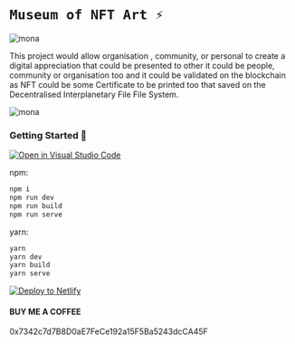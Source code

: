 # `Museum of NFT Art ⚡`

![mona](https://media.discordapp.net/attachments/888007499846914088/911874885066850326/MoNA_Circle.png)

This project would allow organisation , community, or personal to create a digital appreciation that could be presented to other it could be people, community or organisation too and it could be validated on the blockchain as NFT could be some Certificate to be printed too that saved on the Decentralised Interplanetary File File System. 

![mona](https://media.discordapp.net/attachments/888007499846914088/911882721100460042/Jepretan_Layar_2021-11-21_pukul_14.35.30.png)



### Getting Started 🚀

[![Open in Visual Studio Code](https://open.vscode.dev/badges/open-in-vscode.svg)](https://open.vscode.dev/byre54/mona)



npm:
```sh
npm i
npm run dev
npm run build
npm run serve
```

yarn:
```sh
yarn
yarn dev
yarn build
yarn serve
```

[![Deploy to Netlify](https://www.netlify.com/img/deploy/button.svg)](https://app.netlify.com/start/deploy?repository=https://github.com/byre54/mona)

#### BUY ME A COFFEE
0x7342c7d7B8D0aE7FeCe192a15F5Ba5243dcCA45F
